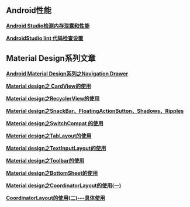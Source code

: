 ## Android性能  

[**Android Studio检测内存泄露和性能**](https://github.com/zilianliuxue/AndroidStudy/blob/master/Android%20Studio%E6%A3%80%E6%B5%8B%E5%86%85%E5%AD%98%E6%B3%84%E9%9C%B2%E5%92%8C%E6%80%A7%E8%83%BD.md)   

[**AndroidStudio lint 代码检查设置**](https://github.com/zilianliuxue/AndroidStudy/edit/master/AndroidStudio%20lint%20%E4%BB%A3%E7%A0%81%E6%A3%80%E6%9F%A5%E8%AE%BE%E7%BD%AE.md)

## Material Design系列文章

[**Android Material Design系列之Navigation Drawer**](https://github.com/zilianliuxue/AndroidStudy/blob/master/Android%20Material%20Design%E7%B3%BB%E5%88%97%E4%B9%8BNavigation%20Drawer.md)

[**Material design之 CardView的使用**](https://github.com/zilianliuxue/AndroidStudy/blob/master/Material%20design%E4%B9%8B%20CardView%E7%9A%84%E4%BD%BF%E7%94%A8.md)

[**Material design之RecyclerView的使用**](https://github.com/zilianliuxue/AndroidStudy/blob/master/Material%20design%E4%B9%8BRecyclerView%E7%9A%84%E4%BD%BF%E7%94%A8.md)

[**Material design之SnackBar、FloatingActionButton、Shadows、Ripples**](https://github.com/zilianliuxue/AndroidStudy/blob/master/Material%20design%E4%B9%8BSnackBar%E3%80%81FloatingActionButton%E3%80%81Shadows%E3%80%81Ripples.md)

[**Material design之SwitchCompat 的使用**](https://github.com/zilianliuxue/AndroidStudy/blob/master/Material%20design%E4%B9%8BSwitchCompat%20%E7%9A%84%E4%BD%BF%E7%94%A8.md)

[**Material design之TabLayout的使用**](https://github.com/zilianliuxue/AndroidStudy/blob/master/Material%20design%E4%B9%8BTabLayout%E7%9A%84%E4%BD%BF%E7%94%A8.md)

[**Material design之TextInputLayout的使用**](https://github.com/zilianliuxue/AndroidStudy/blob/master/Material%20design%E4%B9%8BTextInputLayout%E7%9A%84%E4%BD%BF%E7%94%A8.md)

[**Material design之Toolbar的使用**](https://github.com/zilianliuxue/AndroidStudy/blob/master/Material%20design%E4%B9%8BToolbar%E7%9A%84%E4%BD%BF%E7%94%A8.md)

[**Material design之BottomSheet的使用**](https://github.com/zilianliuxue/AndroidStudy/blob/master/Material%20design%E4%B9%8BBottomSheet%E7%9A%84%E4%BD%BF%E7%94%A8.md)

[**Material design之CoordinatorLayout的使用(一)**](https://github.com/zilianliuxue/AndroidStudy/blob/master/Material%20design%E4%B9%8BCoordinatorLayout%E7%9A%84%E4%BD%BF%E7%94%A8(%E4%B8%80).md)

[**CoordinatorLayout的使用(二)---具体使用**](https://github.com/zilianliuxue/AndroidStudy/blob/master/CoordinatorLayout%E7%9A%84%E4%BD%BF%E7%94%A8(%E4%BA%8C)---%E5%85%B7%E4%BD%93%E4%BD%BF%E7%94%A8.md)